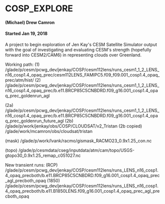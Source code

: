 # COSP_EXPLORE
#### (Michael) Drew Camron
#### Started Jan 19, 2018

A project to begin exploration of Jen Kay's CESM Satellite Simulator output with the goal of investigating and evaluating CESM's strength (hopefully forward into CESM2/CAM6) in representing 
clouds over Greenland.

Working path:
(1) /glade/p/cesm/pcwg_dev/jenkay/COSP/cesm112lens/runs_cesm1_1_2_LENS_n16_cosp1.4_opaq_prec/cesm112LENS_FAMIPC5.f09_f09.001_cosp1.4_opaq_prec/atm/hist/
(2) /glade/p/cesm/pcwg_dev/jenkay/COSP/cesm112lens/runs_cesm1_1_2_LENS_n16_cosp1.4_opaq_prec/b.e11.BRCP85C5CNBDRD.f09_g16.001_cosp1.4_opaq_prec_goldenrun_agl

(2a) /glade/p/cesm/pcwg_dev/jenkay/COSP/cesm112lens/runs_cesm1_1_2_LENS_n16_cosp1.4_opaq_prec/b.e11.BRCP85C5CNBDRD.f09_g16.001_cosp1.4_opaq_prec_goldenrun_future_agl
(2b) /glade/p/work/jenkay/obs/COSP/CLOUDSAT/v2_Tristan
(2b copied) /glade/work/mcamron/obs/cloudsat/tristan

(mask) /glade/p/work/lvank/racmo/gismask_RACMO23_0.9x1.25_con.nc 

(topo) /glade/p/cesmdata/cseg/inputdata/atm/cam/topo/USGS-gtopo30_0.9x1.25_remap_c051027.nc

New transient runs:
(RCP) /glade/p/cesm/pcwg_dev/jenkay/COSP/cesm112lens/runs_LENS_n16_cosp1.4_opaq_precboth/b.e11.BRCP85C5CNBDRD.f09_g16.001_cosp1.4_opaq_prec_agl_precboth_opaq
(1850) /glade/p/cesm/pcwg_dev/jenkay/COSP/cesm112lens/runs_LENS_n16_cosp1.4_opaq_precboth/b.e11.B1850LENS.f09_g16.001_cosp1.4_opaq_prec_agl_precboth_opaq
